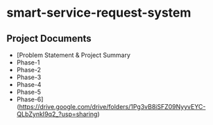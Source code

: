 # smart-service-request-system

## Project Documents

- [Problem Statement & Project Summary
- Phase-1
- Phase-2
- Phase-3
- Phase-4
- Phase-5
- Phase-6](https://drive.google.com/drive/folders/1Pg3vB8iSFZ09NyyvEYC-QLbZynkI9q2_?usp=sharing)
